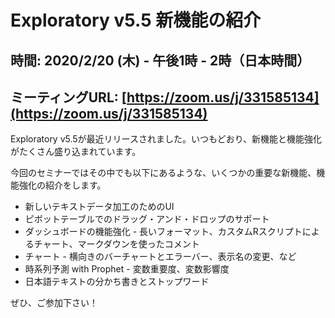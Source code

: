 # Exploratory v5.5 新機能の紹介
## 時間: 2020/2/20 (木) - 午後1時 - 2時（日本時間）
## ミーティングURL: [https://zoom.us/j/331585134](https://zoom.us/j/331585134)

Exploratory v5.5が最近リリースされました。いつもどおり、新機能と機能強化がたくさん盛り込まれています。

今回のセミナーではその中でも以下にあるような、いくつかの重要な新機能、機能強化の紹介をします。

* 新しいテキストデータ加工のためのUI
* ピボットテーブルでのドラッグ・アンド・ドロップのサポート
* ダッシュボードの機能強化 - 長いフォーマット、カスタムRスクリプトによるチャート、マークダウンを使ったコメント
* チャート - 横向きのバーチャートとエラーバー、表示名の変更、など
* 時系列予測 with Prophet - 変数重要度、変数影響度
* 日本語テキストの分かち書きとストップワード

ぜひ、ご参加下さい！
